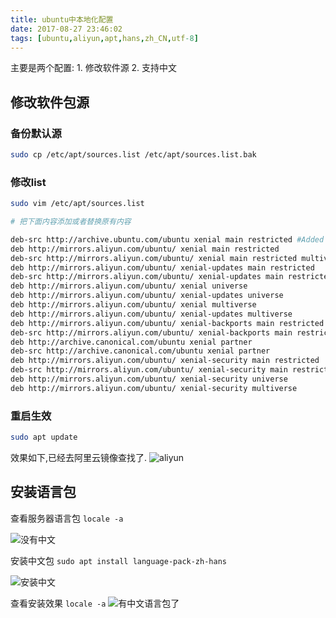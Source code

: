 ```yaml
---
title: ubuntu中本地化配置
date: 2017-08-27 23:46:02
tags: [ubuntu,aliyun,apt,hans,zh_CN,utf-8]
---
```


主要是两个配置: 1. 修改软件源 2. 支持中文

## 修改软件包源

### 备份默认源

```sh
sudo cp /etc/apt/sources.list /etc/apt/sources.list.bak
```

### 修改list

```sh
sudo vim /etc/apt/sources.list

# 把下面内容添加或者替换原有内容

deb-src http://archive.ubuntu.com/ubuntu xenial main restricted #Added by software-properties
deb http://mirrors.aliyun.com/ubuntu/ xenial main restricted
deb-src http://mirrors.aliyun.com/ubuntu/ xenial main restricted multiverse universe #Added by software-properties
deb http://mirrors.aliyun.com/ubuntu/ xenial-updates main restricted
deb-src http://mirrors.aliyun.com/ubuntu/ xenial-updates main restricted multiverse universe #Added by software-properties
deb http://mirrors.aliyun.com/ubuntu/ xenial universe
deb http://mirrors.aliyun.com/ubuntu/ xenial-updates universe
deb http://mirrors.aliyun.com/ubuntu/ xenial multiverse
deb http://mirrors.aliyun.com/ubuntu/ xenial-updates multiverse
deb http://mirrors.aliyun.com/ubuntu/ xenial-backports main restricted universe multiverse
deb-src http://mirrors.aliyun.com/ubuntu/ xenial-backports main restricted universe multiverse #Added by software-properties
deb http://archive.canonical.com/ubuntu xenial partner
deb-src http://archive.canonical.com/ubuntu xenial partner
deb http://mirrors.aliyun.com/ubuntu/ xenial-security main restricted
deb-src http://mirrors.aliyun.com/ubuntu/ xenial-security main restricted multiverse universe #Added by software-properties
deb http://mirrors.aliyun.com/ubuntu/ xenial-security universe
deb http://mirrors.aliyun.com/ubuntu/ xenial-security multiverse
```
<!-- more -->

### 重启生效

```sh
sudo apt update
```

效果如下,已经去阿里云镜像查找了.
![aliyun](http://s1.jiasucloud.com/blog/image/ubuntu-aliyun-apt.png-s)

## 安装语言包

查看服务器语言包 `locale -a`

![没有中文](http://s1.jiasucloud.com/blog/image/there-is-not-chinese.png-s)

安装中文包 `sudo apt install language-pack-zh-hans`

![安装中文](http://s1.jiasucloud.com/blog/image/zh_CN_install.png-s)

查看安装效果 `locale -a`
![有中文语言包了](http://s1.jiasucloud.com/blog/image/there-is-zh_cn.png-s)